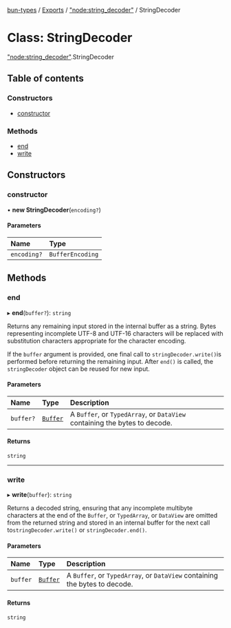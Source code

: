 [bun-types](https://github.com/oven-sh/bun-types/blob/master/api-docs/README.md) / [Exports](https://github.com/oven-sh/bun-types/blob/master/api-docs/modules.md) / ["node:string\_decoder"](https://github.com/oven-sh/bun-types/blob/master/api-docs/modules/node_string_decoder_.md) / StringDecoder

# Class: StringDecoder

["node:string_decoder"](https://github.com/oven-sh/bun-types/blob/master/api-docs/modules/node_string_decoder_.md).StringDecoder

## Table of contents

### Constructors

- [constructor](https://github.com/oven-sh/bun-types/blob/master/api-docs/classes/node_string_decoder_.StringDecoder.md#constructor)

### Methods

- [end](https://github.com/oven-sh/bun-types/blob/master/api-docs/classes/node_string_decoder_.StringDecoder.md#end)
- [write](https://github.com/oven-sh/bun-types/blob/master/api-docs/classes/node_string_decoder_.StringDecoder.md#write)

## Constructors

### constructor

• **new StringDecoder**(`encoding?`)

#### Parameters

| Name | Type |
| :------ | :------ |
| `encoding?` | `BufferEncoding` |

## Methods

### end

▸ **end**(`buffer?`): `string`

Returns any remaining input stored in the internal buffer as a string. Bytes
representing incomplete UTF-8 and UTF-16 characters will be replaced with
substitution characters appropriate for the character encoding.

If the `buffer` argument is provided, one final call to `stringDecoder.write()`is performed before returning the remaining input.
After `end()` is called, the `stringDecoder` object can be reused for new input.

#### Parameters

| Name | Type | Description |
| :------ | :------ | :------ |
| `buffer?` | [`Buffer`](https://github.com/oven-sh/bun-types/blob/master/api-docs/modules/buffer_.md#buffer) | A `Buffer`, or `TypedArray`, or `DataView` containing the bytes to decode. |

#### Returns

`string`

___

### write

▸ **write**(`buffer`): `string`

Returns a decoded string, ensuring that any incomplete multibyte characters at
the end of the `Buffer`, or `TypedArray`, or `DataView` are omitted from the
returned string and stored in an internal buffer for the next call to`stringDecoder.write()` or `stringDecoder.end()`.

#### Parameters

| Name | Type | Description |
| :------ | :------ | :------ |
| `buffer` | [`Buffer`](https://github.com/oven-sh/bun-types/blob/master/api-docs/modules/buffer_.md#buffer) | A `Buffer`, or `TypedArray`, or `DataView` containing the bytes to decode. |

#### Returns

`string`
